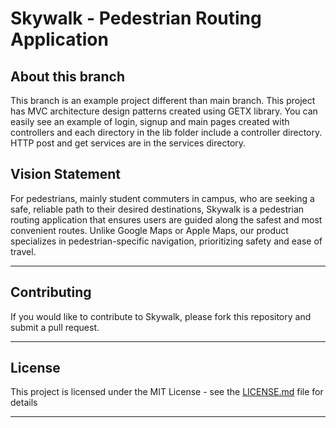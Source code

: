# Skywalk - Pedestrian Routing Application

## About this branch
This branch is an example project different than main branch. This project has MVC architecture design patterns created using GETX library.
You can easily see an example of login, signup and main pages created with controllers and each directory in the lib folder include a controller directory.
HTTP post and get services are in the services directory.

## Vision Statement
For pedestrians, mainly student commuters in campus, who are seeking a safe, reliable path to their desired destinations, Skywalk is a pedestrian routing application that ensures users are guided along the safest and most convenient routes. Unlike Google Maps or Apple Maps, our product specializes in pedestrian-specific navigation, prioritizing safety and ease of travel.

---

## Contributing

If you would like to contribute to Skywalk, please fork this repository and submit a pull request.

---

## License

This project is licensed under the MIT License - see the [LICENSE.md](LICENSE.md) file for details

---